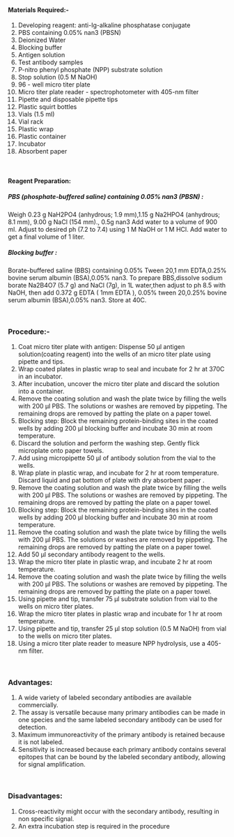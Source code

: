 #### Materials Required:-

 
1. Developing reagent: anti-Ig-alkaline phosphatase conjugate
2. PBS containing 0.05% nan3 (PBSN)
3. Deionized Water
4. Blocking buffer
5. Antigen solution
6. Test antibody samples
7. P-nitro phenyl phosphate (NPP) substrate solution
8. Stop solution (0.5 M NaOH)
9. 96 - well micro titer plate
10. Micro titer plate reader - spectrophotometer with 405-nm filter
11. Pipette and disposable pipette tips
12. Plastic squirt bottles
13. Vials (1.5 ml)
14. Vial rack
15. Plastic wrap
16. Plastic container
17. Incubator
18. Absorbent paper
 
&nbsp;

#### Reagent Preparation:


##### PBS (phosphate-buffered saline) containing 0.05% nan3  (PBSN) : 

Weigh  0.23 g NaH2PO4 (anhydrous; 1.9 mm),1.15 g Na2HPO4 (anhydrous; 8.1 mm), 9.00 g NaCl (154 mm)., 0.5g nan3  Add water to a volume  of  900 ml. Adjust to desired ph (7.2 to 7.4) using 1 M NaOH or 1 M HCl. Add water to get a final volume of 1 liter.

 

##### Blocking buffer : 

Borate-buffered saline (BBS) containing 0.05% Tween 20,1 mm EDTA,0.25% bovine serum albumin (BSA),0.05% nan3.
To prepare BBS,dissolve  sodium borate  Na2B4O7 (5.7 g) and NaCl (7g), in 1L water,then adjust to  ph 8.5 with NaOH, then add 0.372 g EDTA ( 1mm EDTA ), 0.05% tween 20,0.25% bovine serum albumin (BSA),0.05% nan3. Store at 40C.

&nbsp;
 
### Procedure:-

1. Coat micro titer plate with antigen: Dispense 50 μl antigen solution(coating reagent) into the  wells of an micro titer plate using pipette and tips.
2. Wrap coated plates in plastic wrap to seal and incubate for 2 hr at 370C in an incubator.
3. After incubation, uncover the micro titer plate  and discard the solution into a container.
4. Remove the coating solution and wash the plate twice by filling the wells with 200 µl PBS. The solutions  or washes are removed by pippeting. The remaining drops are removed by patting the  plate on a paper towel.
5. Blocking step: Block the remaining protein-binding sites in the coated wells by adding 200 µl blocking buffer and incubate 30 min at room temperature.
6. Discard the solution and perform the washing step. Gently flick microplate onto paper towels.
7. Add using micropipette  50 μl of antibody solution  from the vial  to  the wells.
8. Wrap plate in plastic wrap, and incubate for 2 hr at room temperature. Discard liquid and pat bottom of plate with dry  absorbent paper .
9. Remove the coating solution and wash the plate twice by filling the wells with 200 µl PBS. The solutions  or washes are removed by pippeting. The remaining drops are removed by patting the  plate on a paper towel.
10. Blocking step: Block the remaining protein-binding sites in the coated wells by adding 200 µl blocking buffer and incubate 30 min at room temperature.
11. Remove the coating solution and wash the plate twice by filling the wells with 200 µl PBS. The solutions  or washes are removed by pippeting. The remaining drops are removed by patting the  plate on a paper towel.
12. Add 50 μl  secondary antibody reagent to the wells.
13. Wrap the micro titer plate in plastic wrap, and incubate 2 hr at room temperature.
14. Remove the coating solution and wash the plate twice by filling the wells with 200 µl PBS. The solutions  or washes are removed by pippeting. The remaining drops are removed by patting the  plate on a paper towel.
15. Using pipette and tip, transfer 75 µl substrate solution from vial to the wells on micro titer plates.
16. Wrap the micro titer plates in  plastic wrap and incubate  for 1 hr at room temperature.
17. Using pipette and tip, transfer 25 µl stop solution (0.5 M NaOH) from vial to the wells on micro titer plates.
18. Using a micro titer plate reader to measure NPP hydrolysis, use a 405-nm filter.

&nbsp;

### Advantages: 
 
1. A wide variety of labeled secondary antibodies are available commercially.
2. The assay is versatile because many primary antibodies can be made in one species and the same labeled secondary antibody can be used for detection.
3. Maximum immunoreactivity of the primary antibody is retained because it is not labeled.
4. Sensitivity is increased because each primary antibody contains several epitopes that can be bound by the labeled secondary antibody, allowing for signal amplification.

&nbsp;
 
### Disadvantages:

1. Cross-reactivity might occur with the secondary antibody, resulting in non specific signal.
2. An extra incubation step is required in the procedure

 

 
